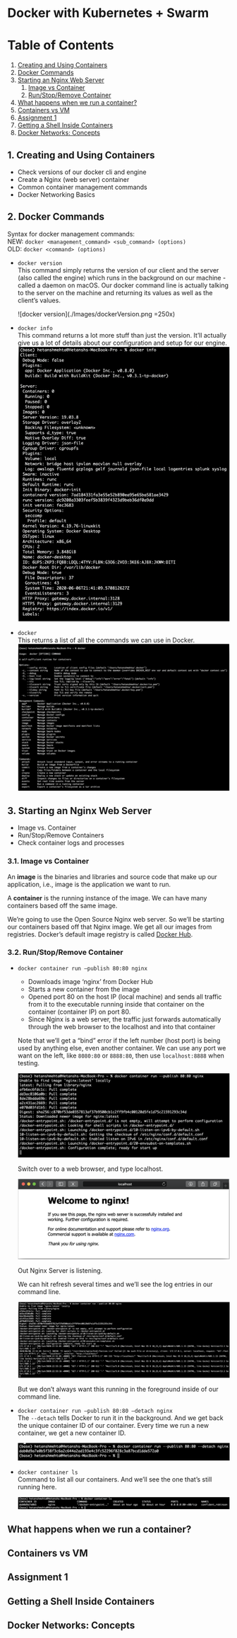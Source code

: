 # Docker with Kubernetes + Swarm

# Table of Contents
1. [Creating and Using Containers](#Containers)
2. [Docker Commands](#Commands)
3. [Starting an Nginx Web Server](#Nginx)
    1. [Image vs Container](#ImagevsContainer)
    2. [Run/Stop/Remove Container](#RunStopContainer)
4. [What happens when we run a container?](#RunContainer)
5. [Containers vs VM](#ContainersVsVM)
6. [Assignment 1](#Assignment1)
7. [Getting a Shell Inside Containers](#ShellinContainer)
8. [Docker Networks: Concepts](#NetworkConcepts)


## 1. Creating and Using Containers <a name="Containers"></a>
- Check versions of our docker cli and engine
- Create a Nginx (web server) container
- Common container management commands
- Docker Networking Basics


## 2. Docker Commands <a name="Commands"></a>

Syntax for docker management commands: <br>
NEW: `docker <management_command> <sub_command> (options)` <br>
OLD: `docker <command> (options)`


* `docker version` <br>
    This command simply returns the version of our client and the server (also called the engine) which runs in the background on our machine - called a daemon on macOS. Our docker command line is actually talking to the server on the machine and returning its values as well as the client’s values.

    ![docker version](./Images/dockerVersion.png =250x)
    


* `docker info` <br>
This command returns a lot more stuff than just the version. It’ll actually give us a lot of details about our configuration and setup for our engine.
![docker info](./Images/dockerInfo.png)

* `docker` <br>
This returns a list of all the commands we can use in Docker.
![docker](./Images/docker.png)

## 3. Starting an Nginx Web Server <a name="Nginx"></a>
- Image vs. Container
- Run/Stop/Remove Containers
- Check container logs and processes

### 3.1. Image vs Container <a name="ImagevsContainer"></a>
An **image** is the binaries and libraries and source code that make up our application, i.e., image is the application we want to run.

A **container** is the running instance of the image. We can have many containers based off the same image.

We’re going to use the Open Source Nginx web server. So we’ll be starting our containers based off that Nginx image. We get all our images from registries. 
Docker’s default image registry is called [Docker Hub](https://hub.docker.com).

### 3.2. Run/Stop/Remove Container <a name="RunStopContainer"></a>

* `docker container run —publish 80:80 nginx` <br>
    - Downloads image ‘nginx’ from Docker Hub
    - Starts a new container from the image
    - Opened port 80 on the host IP (local machine) and sends all traffic from it to the executable running inside that container on the container (container IP) on port 80.
    - Since Nginx is a web server, the traffic just forwards automatically through the web browser to the localhost and into that container
    
    Note that we’ll get a “bind” error if the left number (host port) is being used by anything else, even another container. We can use any port we want on the left, like `8080:80` or `8888:80`, then use `localhost:8888` when testing.

    ![docker publish](./Images/dockerPublish.png)

    Switch over to a web browser, and type localhost.

    ![localhost](./Images/localhost.png)

    Out Nginx Server is listening.

    We can hit refresh several times and we’ll see the log entries in our command line.

    ![localhost](./Images/detachCommandLine.png)

    But we don’t always want this running in the foreground inside of our command line. 

* `docker container run —publish 80:80 —detach nginx` <br>
    The `--detach` tells Docker to run it in the background. And we get back the unique container ID of our container. Every time we run a new container, we get a new container ID.   

    ![detach](./Images/detach.png)

* `docker container ls` <br>
    Command to list all our containers. And we’ll see the one that’s still running here.

    ![container ls](./Images/dockercontainerLS.png)






## What happens when we run a container? <a name="RunContainer"></a>

## Containers vs VM <a name="ContainersVsVM"></a>

## Assignment 1 <a name="Assignment1"></a>

## Getting a Shell Inside Containers <a name="ShellinContainer"></a>

## Docker Networks: Concepts<a name="NetworkConcepts"></a>



